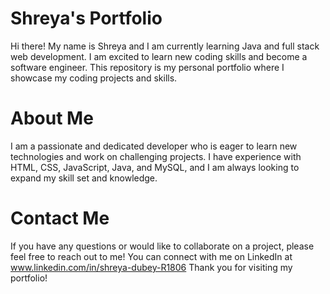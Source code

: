 # Shreya's Portfolio
Hi there! My name is Shreya and I am currently learning Java and full stack web development.
I am excited to learn new coding skills and become a software engineer. 
This repository is my personal portfolio where I showcase my coding projects and skills.

# About Me
I am a passionate and dedicated developer who is eager to learn new technologies and work on challenging projects.
I have experience with HTML, CSS, JavaScript, Java, and MySQL, and I am always looking to expand my skill set and knowledge.

# Contact Me

If you have any questions or would like to collaborate on a project, please feel free to reach out to me! 
You can connect with me on LinkedIn at www.linkedin.com/in/shreya-dubey-R1806
Thank you for visiting my portfolio! 

<!---
Shreyadubey1806/Shreyadubey1806 is a ✨ special ✨ repository because its `README.md` (this file) appears on your GitHub profile.
You can click the Preview link to take a look at your changes.
--->
